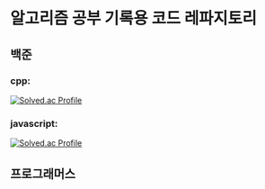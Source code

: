 # 알고리즘 공부 기록용 코드 레파지토리
## 백준
### cpp:  
[![Solved.ac Profile](http://mazassumnida.wtf/api/v2/generate_badge?boj=minbud)](https://solved.ac/minbud/)

### javascript:  
[![Solved.ac Profile](http://mazassumnida.wtf/api/v2/generate_badge?boj=minbudjs)](https://solved.ac/minbudjs/)

## 프로그래머스
